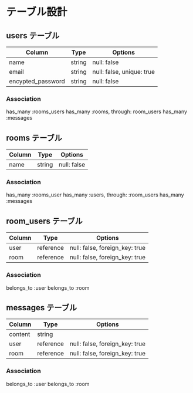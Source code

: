 # テーブル設計

## users テーブル

| Column						| Type	 | Options		 |
|	-----------------	| ------ | ----------- |
| name							| string | null: false |
| email             | string | null: false, unique: true |
| encypted_password | string | null: false |

### Association
has_many :rooms_users
has_many :rooms, through: room_users
has_many :messages

## rooms テーブル

| Column | Type	  | Options		 |
|	------ | ------ | ---------- |
| name   | string | null: false|

### Association

has_many :rooms_user
has_many :users, through: :room_users
has_many :messages

## room_users テーブル

| Column  | Type		  | Options												 |
|	------  | --------- | ------------------------------ |
| user    | reference | null: false, foreign_key: true |
| room    | reference | null: false, foreign_key: true |

### Association

belongs_to :user
belongs_to :room

## messages テーブル

| Column  | Type		  | Options												 |
|	------  | --------- | ------------------------------ |
| content | string    |																 |
| user    | reference | null: false, foreign_key: true |
| room    | reference | null: false, foreign_key: true |

### Association

belongs_to :user
belongs_to :room
